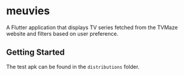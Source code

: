 # meuvies

A Flutter application that displays TV series fetched from the TVMaze website and filters based on user preference.

## Getting Started

The test apk can be found in the `distributions` folder.
